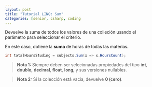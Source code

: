 ```yaml
---
layout: post
title: "Tutorial LINQ: Sum"
categories: [senior, csharp, coding
---
```


Devuelve la suma de todos los valores de <!--more-->una colleción usando el parámetro para seleccionar el criterio.

En este caso, obtiene la **suma** de horas de todas las materias.

```csharp
int totalHoursStuding = subjects.Sum(x => x.HoursCount);
```

> **Nota 1:** Siempre deben ser selecionadas propiedades del tipo **int**, **double**, **decimal**, **float**, **long**, y sus versiones nullables.

> **Nota 2:** Si la colección está vacía, devuelve **0 (cero)**.